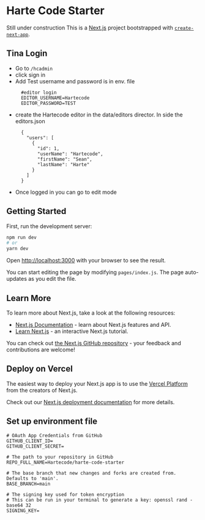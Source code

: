 # Harte Code Starter

Still under construction
This is a [Next.js](https://nextjs.org/) project bootstrapped with [`create-next-app`](https://github.com/vercel/next.js/tree/canary/packages/create-next-app).

## Tina Login

- Go to `/hcadmin`
- click sign in
- Add Test username and password is in env. file
  ```
    #editor login
    EDITOR_USERNAME=Hartecode
    EDITOR_PASSWORD=TEST
  ```
- create the Hartecode editor in the data/editors director. In side the editors.json
  ```
    {
      "users": [
        {
          "id": 1,
          "userName": "Hartecode",
          "firstName": "Sean",
          "lastName": "Harte"
        }
      ]
    }
  ```
- Once logged in you can go to edit mode

## Getting Started

First, run the development server:

```bash
npm run dev
# or
yarn dev
```

Open [http://localhost:3000](http://localhost:3000) with your browser to see the result.

You can start editing the page by modifying `pages/index.js`. The page auto-updates as you edit the file.

## Learn More

To learn more about Next.js, take a look at the following resources:

- [Next.js Documentation](https://nextjs.org/docs) - learn about Next.js features and API.
- [Learn Next.js](https://nextjs.org/learn) - an interactive Next.js tutorial.

You can check out [the Next.js GitHub repository](https://github.com/vercel/next.js/) - your feedback and contributions are welcome!

## Deploy on Vercel

The easiest way to deploy your Next.js app is to use the [Vercel Platform](https://vercel.com/import?utm_medium=default-template&filter=next.js&utm_source=create-next-app&utm_campaign=create-next-app-readme) from the creators of Next.js.

Check out our [Next.js deployment documentation](https://nextjs.org/docs/deployment) for more details.

## Set up environment file

```
# OAuth App Credentials from GitHub
GITHUB_CLIENT_ID=
GITHUB_CLIENT_SECRET=

# The path to your repository in GitHub
REPO_FULL_NAME=Hartecode/harte-code-starter

# The base branch that new changes and forks are created from. Defaults to 'main'.
BASE_BRANCH=main

# The signing key used for token encryption
# This can be run in your terminal to generate a key: openssl rand -base64 32
SIGNING_KEY=
```
